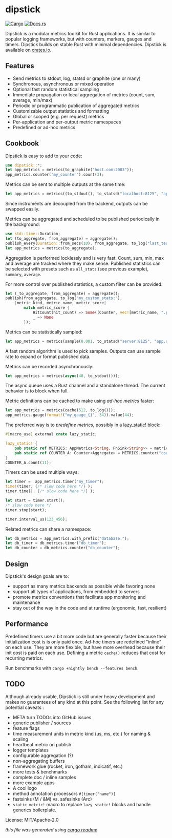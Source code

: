# dipstick
[![Cargo](https://img.shields.io/crates/v/dipstick.svg)](https://crates.io/crates/dipstick)
[![Docs.rs](https://docs.rs/dipstick/badge.svg)](https://docs.rs/dipstick)

Dipstick is a modular metrics toolkit for Rust applications.
It is similar to popular logging frameworks, but with counters, markers, gauges and timers.
Dipstick builds on stable Rust with minimal dependencies.
Dipstick is available on [crates.io](https://crates.io/crates/dipstick).

## Features

  - Send metrics to stdout, log, statsd or graphite (one or many)
  - Synchronous, asynchronous or mixed operation
  - Optional fast random statistical sampling
  - Immediate propagation or local aggregation of metrics (count, sum, average, min/max)
  - Periodic or programmatic publication of aggregated metrics
  - Customizable output statistics and formatting
  - Global or scoped (e.g. per request) metrics
  - Per-application and per-output metric namespaces
  - Predefined or ad-hoc metrics

## Cookbook

Dipstick is easy to add to your code:
```rust
use dipstick::*;
let app_metrics = metrics(to_graphite("host.com:2003"));
app_metrics.counter("my_counter").count(3);
```

Metrics can be sent to multiple outputs at the same time:
```rust
let app_metrics = metrics((to_stdout(), to_statsd("localhost:8125", "app1.host.")));
```
Since instruments are decoupled from the backend, outputs can be swapped easily.

Metrics can be aggregated and scheduled to be published periodically in the background:
```rust
use std::time::Duration;
let (to_aggregate, from_aggregate) = aggregate();
publish_every(Duration::from_secs(10), from_aggregate, to_log("last_ten_secs:"), all_stats);
let app_metrics = metrics(to_aggregate);
```
Aggregation is performed locklessly and is very fast.
Count, sum, min, max and average are tracked where they make sense.
Published statistics can be selected with presets such as `all_stats` (see previous example),
`summary`, `average`.

For more control over published statistics, a custom filter can be provided:
```rust
let (_to_aggregate, from_aggregate) = aggregate();
publish(from_aggregate, to_log("my_custom_stats:"),
    |metric_kind, metric_name, metric_score|
        match metric_score {
            HitCount(hit_count) => Some((Counter, vec![metric_name, ".per_thousand"], hit_count / 1000)),
            _ => None
        });
```

Metrics can be statistically sampled:
```rust
let app_metrics = metrics(sample(0.001, to_statsd("server:8125", "app.sampled.")));
```
A fast random algorithm is used to pick samples.
Outputs can use sample rate to expand or format published data.

Metrics can be recorded asynchronously:
```rust
let app_metrics = metrics(async(48, to_stdout()));
```
The async queue uses a Rust channel and a standalone thread.
The current behavior is to block when full.

Metric definitions can be cached to make using _ad-hoc metrics_ faster:
```rust
let app_metrics = metrics(cache(512, to_log()));
app_metrics.gauge(format!("my_gauge_{}", 34)).value(44);
```

The preferred way is to _predefine metrics_,
possibly in a [lazy_static!](https://crates.io/crates/lazy_static) block:
```rust
#[macro_use] external crate lazy_static;

lazy_static! {
    pub static ref METRICS: AppMetrics<String, FnSink<String>> = metrics(to_stdout());
    pub static ref COUNTER_A: Counter<Aggregate> = METRICS.counter("counter_a");
}
COUNTER_A.count(11);
```

Timers can be used multiple ways:
```rust
let timer =  app_metrics.timer("my_timer");
time!(timer, {/* slow code here */} );
timer.time(|| {/* slow code here */} );

let start = timer.start();
/* slow code here */
timer.stop(start);

timer.interval_us(123_456);
```

Related metrics can share a namespace:
```rust
let db_metrics = app_metrics.with_prefix("database.");
let db_timer = db_metrics.timer("db_timer");
let db_counter = db_metrics.counter("db_counter");
```


## Design
Dipstick's design goals are to:
- support as many metrics backends as possible while favoring none
- support all types of applications, from embedded to servers
- promote metrics conventions that facilitate app monitoring and maintenance
- stay out of the way in the code and at runtime (ergonomic, fast, resilient)

## Performance
Predefined timers use a bit more code but are generally faster because their initialization cost is is only paid once.
Ad-hoc timers are redefined "inline" on each use. They are more flexible, but have more overhead because their init cost is paid on each use.
Defining a metric `cache()` reduces that cost for recurring metrics.

Run benchmarks with `cargo +nightly bench --features bench`.

## TODO
Although already usable, Dipstick is still under heavy development and makes no guarantees
of any kind at this point. See the following list for any potential caveats :
- META turn TODOs into GitHub issues
- generic publisher / sources
- feature flags
- time measurement units in metric kind (us, ms, etc.) for naming & scaling
- heartbeat metric on publish
- logger templates
- configurable aggregation (?)
- non-aggregating buffers
- framework glue (rocket, iron, gotham, indicatif, etc.)
- more tests & benchmarks
- complete doc / inline samples
- more example apps
- A cool logo
- method annotation processors `#[timer("name")]`
- fastsinks (M / &M) vs. safesinks (Arc<M>)
- `static_metric!` macro to replace `lazy_static!` blocks and handle generics boilerplate.

License: MIT/Apache-2.0

_this file was generated using [cargo readme](https://github.com/livioribeiro/cargo-readme)_
